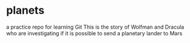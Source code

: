 # planets
 a practice repo for learning Git
This is the story of Wolfman and Dracula who are investigating if it is possible to send a planetary lander to Mars
